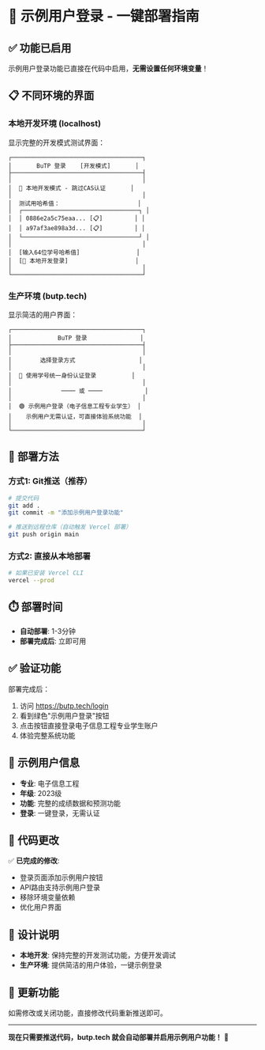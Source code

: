 # 🚀 示例用户登录 - 一键部署指南

## ✅ 功能已启用

示例用户登录功能已直接在代码中启用，**无需设置任何环境变量**！

## 📋 不同环境的界面

### 本地开发环境 (localhost)
显示完整的开发模式测试界面：
```
┌─────────────────────────────────────┐
│       BuTP 登录    [开发模式]       │
├─────────────────────────────────────┤
│                                     │
│  🔧 本地开发模式 - 跳过CAS认证       │
│                                     │
│  测试用哈希值：                      │
│  ┌─────────────────────────────────┐ │
│  │ 0886e2a5c75eaa... [📋]         │ │
│  │ a97af3ae898a3d... [📋]         │ │
│  └─────────────────────────────────┘ │
│                                     │
│  [输入64位学号哈希值]                │
│  [🧡 本地开发登录]                   │
│                                     │
└─────────────────────────────────────┘
```

### 生产环境 (butp.tech)
显示简洁的用户界面：

```
┌─────────────────────────────────────┐
│             BuTP 登录               │
├─────────────────────────────────────┤
│                                     │
│        选择登录方式                  │
│                                     │
│  🔵 使用学号统一身份认证登录          │
│                                     │
│              ──── 或 ────            │
│                                     │
│  🟢 示例用户登录（电子信息工程专业学生） │
│    示例用户无需认证，可直接体验系统功能  │
│                                     │
└─────────────────────────────────────┘
```

## 🚀 部署方法

### 方式1: Git推送（推荐）

```bash
# 提交代码
git add .
git commit -m "添加示例用户登录功能"

# 推送到远程仓库（自动触发 Vercel 部署）
git push origin main
```

### 方式2: 直接从本地部署

```bash
# 如果已安装 Vercel CLI
vercel --prod
```

## ⏱️ 部署时间

- **自动部署**: 1-3分钟
- **部署完成后**: 立即可用

## ✅ 验证功能

部署完成后：

1. 访问 https://butp.tech/login
2. 看到绿色"示例用户登录"按钮
3. 点击按钮直接登录电子信息工程专业学生账户
4. 体验完整系统功能

## 🎯 示例用户信息

- **专业**: 电子信息工程  
- **年级**: 2023级
- **功能**: 完整的成绩数据和预测功能
- **登录**: 一键登录，无需认证

## 📝 代码更改

✅ **已完成的修改**:
- 登录页面添加示例用户按钮
- API路由支持示例用户登录
- 移除环境变量依赖
- 优化用户界面

## 🎯 设计说明

- **本地开发**: 保持完整的开发测试功能，方便开发调试
- **生产环境**: 提供简洁的用户体验，一键示例登录

## 🔄 更新功能

如需修改或关闭功能，直接修改代码重新推送即可。

---

**现在只需要推送代码，butp.tech 就会自动部署并启用示例用户功能！** 🎉
